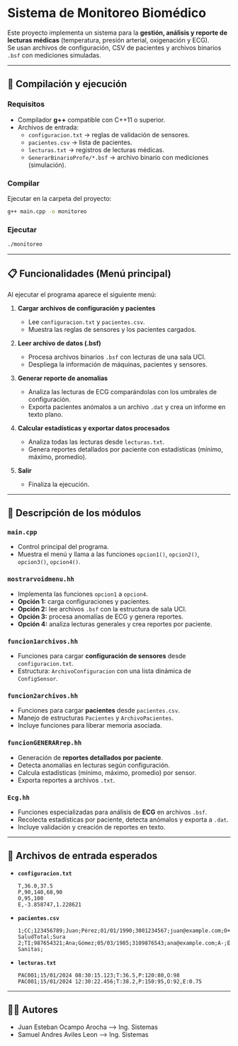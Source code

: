 # Sistema de Monitoreo Biomédico

Este proyecto implementa un sistema para la **gestión, análisis y reporte de lecturas médicas** (temperatura, presión arterial, oxigenación y ECG).  
Se usan archivos de configuración, CSV de pacientes y archivos binarios `.bsf` con mediciones simuladas.

---

## 🚀 Compilación y ejecución

### Requisitos
- Compilador **g++** compatible con C++11 o superior.
- Archivos de entrada:
  - `configuracion.txt` → reglas de validación de sensores.
  - `pacientes.csv` → lista de pacientes.
  - `lecturas.txt` → registros de lecturas médicas.
  - `GenerarBinarioProfe/*.bsf` → archivo binario con mediciones (simulación).

### Compilar
Ejecutar en la carpeta del proyecto:

```bash
g++ main.cpp -o monitoreo
```

### Ejecutar
```bash
./monitoreo
```

---

## 📋 Funcionalidades (Menú principal)

Al ejecutar el programa aparece el siguiente menú:

1. **Cargar archivos de configuración y pacientes**  
   - Lee `configuracion.txt` y `pacientes.csv`.  
   - Muestra las reglas de sensores y los pacientes cargados.

2. **Leer archivo de datos (.bsf)**  
   - Procesa archivos binarios `.bsf` con lecturas de una sala UCI.  
   - Despliega la información de máquinas, pacientes y sensores.

3. **Generar reporte de anomalías**  
   - Analiza las lecturas de ECG comparándolas con los umbrales de configuración.  
   - Exporta pacientes anómalos a un archivo `.dat` y crea un informe en texto plano.

4. **Calcular estadísticas y exportar datos procesados**  
   - Analiza todas las lecturas desde `lecturas.txt`.  
   - Genera reportes detallados por paciente con estadísticas (mínimo, máximo, promedio).  

5. **Salir**  
   - Finaliza la ejecución.

---

## 📂 Descripción de los módulos

### `main.cpp`
- Control principal del programa.  
- Muestra el menú y llama a las funciones `opcion1()`, `opcion2()`, `opcion3()`, `opcion4()`.

### `mostrarvoidmenu.hh`
- Implementa las funciones `opcion1` a `opcion4`.  
- **Opción 1:** carga configuraciones y pacientes.  
- **Opción 2:** lee archivos `.bsf` con la estructura de sala UCI.  
- **Opción 3:** procesa anomalías de ECG y genera reportes.  
- **Opción 4:** analiza lecturas generales y crea reportes por paciente.

### `funcion1archivos.hh`
- Funciones para cargar **configuración de sensores** desde `configuracion.txt`.  
- Estructura: `ArchivoConfiguracion` con una lista dinámica de `ConfigSensor`.

### `funcion2archivos.hh`
- Funciones para cargar **pacientes** desde `pacientes.csv`.  
- Manejo de estructuras `Pacientes` y `ArchivoPacientes`.  
- Incluye funciones para liberar memoria asociada.

### `funcionGENERARrep.hh`
- Generación de **reportes detallados por paciente**.  
- Detecta anomalías en lecturas según configuración.  
- Calcula estadísticas (mínimo, máximo, promedio) por sensor.  
- Exporta reportes a archivos `.txt`.

### `Ecg.hh`
- Funciones especializadas para análisis de **ECG** en archivos `.bsf`.  
- Recolecta estadísticas por paciente, detecta anómalos y exporta a `.dat`.  
- Incluye validación y creación de reportes en texto.

---

## 📑 Archivos de entrada esperados

- **`configuracion.txt`**  
  ```
  T,36.0,37.5
  P,90,140,60,90
  O,95,100
  E,-3.858747,1.228621
  ```

- **`pacientes.csv`**  
  ```
  1;CC;123456789;Juan;Pérez;01/01/1990;3001234567;juan@example.com;O+;EPS SaludTotal;Sura
  2;TI;987654321;Ana;Gómez;05/03/1985;3109876543;ana@example.com;A-;EPS Sanitas;
  ```

- **`lecturas.txt`**  
  ```
  PAC001;15/01/2024 08:30:15.123;T:36.5,P:120:80,O:98
  PAC001;15/01/2024 12:30:22.456;T:38.2,P:150:95,O:92,E:0.75
  ```

---

## 👨‍💻 Autores
* Juan Esteban Ocampo Arocha --> Ing. Sistemas
* Samuel Andres Aviles Leon --> Ing. Sistemas
